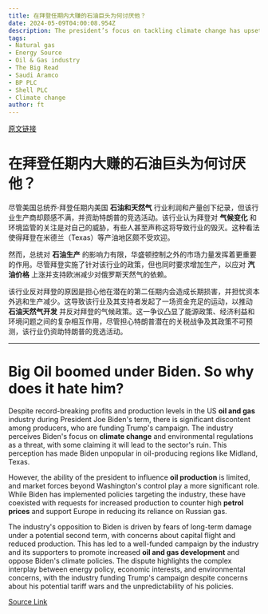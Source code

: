 ```yaml
---
title: 在拜登任期内大赚的石油巨头为何讨厌他？
date: 2024-05-09T04:00:08.954Z
description: The president’s focus on tackling climate change has upset US producers, who are instead funding Trump
tags: 
- Natural gas
- Energy Source
- Oil & Gas industry
- The Big Read
- Saudi Aramco
- BP PLC
- Shell PLC
- Climate change
author: ft
---
```


[原文链接](https://ft.com/content/d64b1fc1-59b6-4fbd-8a88-8d786e4df474)

# 在拜登任期内大赚的石油巨头为何讨厌他？

尽管美国总统乔·拜登任期内美国 **石油和天然气** 行业利润和产量创下纪录，但该行业生产商却颇感不满，并资助特朗普的竞选活动。该行业认为拜登对 **气候变化** 和环境监管的关注是对自己的威胁，有些人甚至声称这将导致行业的毁灭。这种看法使得拜登在米德兰（Texas）等产油地区颇不受欢迎。

然而，总统对 **石油生产** 的影响力有限，华盛顿控制之外的市场力量发挥着更重要的作用。尽管拜登实施了针对该行业的政策，但也同时要求增加生产，以应对 **汽油价格** 上涨并支持欧洲减少对俄罗斯天然气的依赖。

该行业反对拜登的原因是担心他在潜在的第二任期内会造成长期损害，并担忧资本外逃和生产减少。这导致该行业及其支持者发起了一场资金充足的运动，以推动 **石油天然气开发** 并反对拜登的气候政策。这一争议凸显了能源政策、经济利益和环境问题之间的复杂相互作用，尽管担心特朗普潜在的关税战争及其政策不可预测，该行业仍资助特朗普的竞选活动。

---

# Big Oil boomed under Biden. So why does it hate him?

Despite record-breaking profits and production levels in the US **oil and gas** industry during President Joe Biden's term, there is significant discontent among producers, who are funding Trump's campaign. The industry perceives Biden's focus on **climate change** and environmental regulations as a threat, with some claiming it will lead to the sector's ruin. This perception has made Biden unpopular in oil-producing regions like Midland, Texas. 

However, the ability of the president to influence **oil production** is limited, and market forces beyond Washington's control play a more significant role. While Biden has implemented policies targeting the industry, these have coexisted with requests for increased production to counter high **petrol prices** and support Europe in reducing its reliance on Russian gas. 

The industry's opposition to Biden is driven by fears of long-term damage under a potential second term, with concerns about capital flight and reduced production. This has led to a well-funded campaign by the industry and its supporters to promote increased **oil and gas development** and oppose Biden's climate policies. The dispute highlights the complex interplay between energy policy, economic interests, and environmental concerns, with the industry funding Trump's campaign despite concerns about his potential tariff wars and the unpredictability of his policies.

[Source Link](https://ft.com/content/d64b1fc1-59b6-4fbd-8a88-8d786e4df474)


